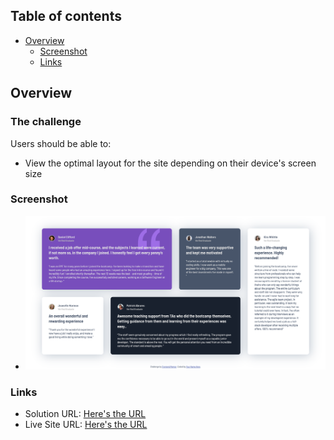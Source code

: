 ## Table of contents

- [Overview](#overview)
  - [Screenshot](#screenshot)
  - [Links](#links)


## Overview

### The challenge

Users should be able to:

- View the optimal layout for the site depending on their device's screen size

### Screenshot
- ![](images/Desktop-screenshot.png)

### Links

- Solution URL: [Here's the URL](https://github.com/lola-ilori/Testimonial-grid-section-project.git)
- Live Site URL: [Here's the URL](https://testimonial-grid-section-project.vercel.app)